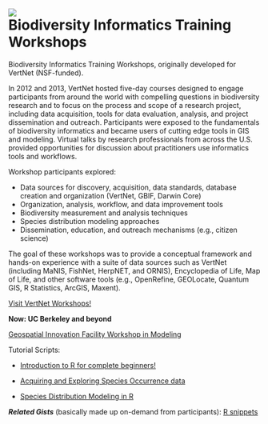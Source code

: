 



![](http://www.vertnet.org/images/VNLogo_Full_Transparent-303x85.png)  
Biodiversity Informatics Training Workshops
====

Biodiversity Informatics Training Workshops, originally developed for VertNet (NSF-funded).

In 2012 and 2013, VertNet hosted five-day courses designed to engage participants from around the world with compelling questions in biodiversity research and to focus on the process and scope of a research project, including data acquisition, tools for data evaluation, analysis, and project dissemination and outreach. Participants were exposed to the fundamentals of biodiversity informatics and became users of cutting edge tools in GIS and modeling. Virtual talks by research professionals from across the U.S. provided opportunities for discussion about practitioners use informatics tools and workflows. 

Workshop participants explored:

* Data sources for discovery, acquisition, data standards, database creation and organization (VertNet, GBIF, Darwin Core)
* Organization, analysis, workflow, and data improvement tools
* Biodiversity measurement and analysis techniques
* Species distribution modeling approaches
* Dissemination, education, and outreach mechanisms (e.g., citizen science)

The goal of these workshops was to provide a conceptual framework and hands-on experience with a suite of data sources such as VertNet (including MaNIS, FishNet, HerpNET, and ORNIS), Encyclopedia of Life, Map of Life, and other software tools (e.g., OpenRefine, GEOLocate, Quantum GIS, R Statistics, ArcGIS, Maxent). 

[Visit VertNet Workshops!](http://www.vertnet.org/resources/workshops.html)

**Now: UC Berkeley and beyond**

[Geospatial Innovation Facility Workshop in Modeling](http://gif.berkeley.edu/support/workshop_descriptions.html#modeling)

Tutorial Scripts:

* [Introduction to R for complete beginners!](https://github.com/mkoo/BITW/blob/master/VertNet2013/Tues.IntroductionR.r)

* [Acquiring and Exploring Species Occurrence data](https://github.com/mkoo/BITW/blob/master/VertNet2013/Tues.Acquiring%26Exploring_species.r)

* [Species Distribution Modeling in R](https://github.com/mkoo/BITW/blob/master/VertNet2013/SDM_Bioclim_maxent.R)

***Related Gists*** (basically made up on-demand from participants):   [R snippets](https://gist.github.com/mkoo)
